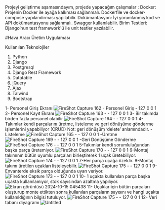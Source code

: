 Projeyi geliştirme aşamasındayım, projede yapacağım çalışmalar : 
Docker: Projenin Docker ile ayağa kalkması sağlanmalı. Dockerfile ve docker-compose yapılandırması yapılabilir.
Dokümantasyon: İyi yorumlanmış kod ve API dokümantasyonu sağlanmalı. Swagger kullanılabilir.
Birim Testleri: Django’nun test framework'ü ile unit testler yazılabilir.

#Hava Aracı Üretim Uygulaması

Kullanılan Teknolojiler
1) Python
2) Django
3) Postgresql
4) Django Rest Framework
5) Datatable
6) jQuery
7) Ajax
8) Talwind
9) Bootstrap 

1- Personel Giriş Ekranı
![FireShot Capture 162 - Personel Giriş - 127 0 0 1](https://github.com/user-attachments/assets/134626eb-4179-4e3a-a34f-77b3fb2b2182)
2- Personel Kayıt Ekranı 
![FireShot Capture 163 -  - 127 0 0 1](https://github.com/user-attachments/assets/55077c6a-5186-4534-891c-c906a716ad3b)
3- Bir takımda birden fazla personel olabilir
![FireShot Capture 164 -  - 127 0 0 1](https://github.com/user-attachments/assets/f7b537a3-71bb-42f1-854d-766a727d8c10)
4- Takımlar kendi parçalarını üretme, listeleme ve geri dönüşüme gönderme işlemlerini yapabiliyor (CRUD) Not: geri dönüşüm ‘delete’ anlamındadır.
-Listeleme
![FireShot Capture 165 -  - 127 0 0 1](https://github.com/user-attachments/assets/2c7afe02-1d94-4316-96f8-ad9d051aefc8)
-Üretme
![FireShot Capture 169 -  - 127 0 0 1](https://github.com/user-attachments/assets/79ffd402-f7f0-4cbc-92c5-4d29d59d3389)
-Geri Dönüşüme Gönderme
![FireShot Capture 176 -  - 127 0 0 1](https://github.com/user-attachments/assets/11821fa2-2b6e-47da-8ac5-05ea0ca728be)
5-Takımlar kendi sorumluluğundan başka parça üretemiyor.
![FireShot Capture 170 -  - 127 0 0 1](https://github.com/user-attachments/assets/c9480f00-2ad3-496e-a4e9-48bbb45a1afe)
6-Montaj takımının bütün uyumlu parçaları birleştirerek 1 uçak üretebiliyor.
![FireShot Capture 174 -  - 127 0 0 1](https://github.com/user-attachments/assets/8cb508dd-07b3-4295-bcd1-3958f9cc3db6)
7-Her parça uçağa özeldir.
8-Montaj takımı üretilen uçakları listeleyebilir.
![FireShot Capture 175 -  - 127 0 0 1](https://github.com/user-attachments/assets/4d24d8d9-e72d-400b-b709-f4d41f6173cd)
9-Envanterde eksik parça olduğunda uyarı veriyor.
![FireShot Capture 173 -  - 127 0 0 1](https://github.com/user-attachments/assets/b43055d1-0030-467d-9f43-04aabbcb95a2)
10- 1 uçakta kullanılan parça başka uçakta kullanılamıyor, stok sayısından azaltma yapılıyor.
![Ekran görüntüsü 2024-10-15 045438](https://github.com/user-attachments/assets/a152282b-ce75-40ff-a630-35a9100b02bf)
11- Uçaklar için bütün parçaları oluşturup monte ettikten sonra kullanılan parçaların sayısını ve hangi uçakta kullanıldığının bilgisi tutuluyor.
![FireShot Capture 175 -  - 127 0 0 1](https://github.com/user-attachments/assets/d219e3f4-754e-4d46-9d42-05f032f8cc38)
12- Veri tabanı diyagramı 
![Untitled](https://github.com/user-attachments/assets/a109e43b-ec02-42d0-b450-22cf0342b019)






